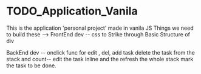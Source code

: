 # TODO_Application_Vanila
This is the application 'personal project' made in vanila JS
Things we need to build these -->
FrontEnd dev -- css to Strike through
                Basic Structure of div 

BackEnd dev -- onclick func for edit , del, add task
               delete the task from the stack and count-- 
               edit the task inline and the refresh the whole stack 
               mark the task to be done.
               